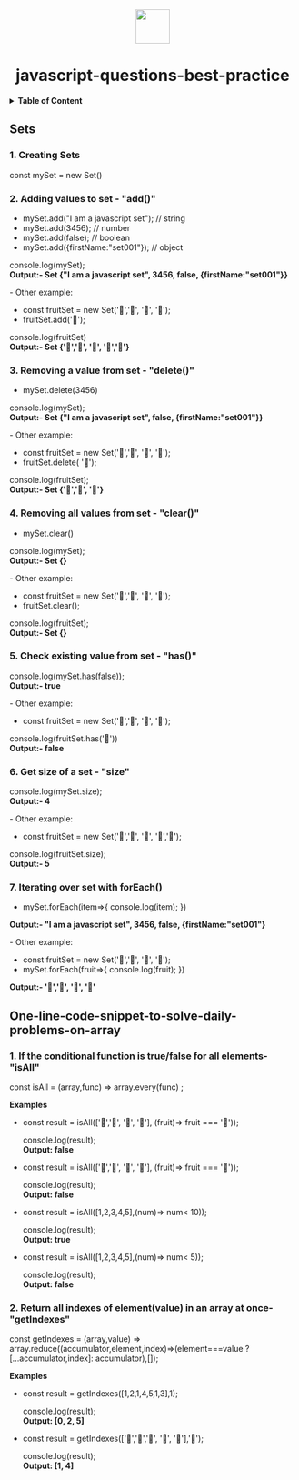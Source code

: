 <div align="center">
  <img height="60" src="https://img.icons8.com/color/344/javascript.png">
  <h1>javascript-questions-best-practice</h1>
</div>

<details><summary><b> Table of Content</b></summary>
<p>

- [Introduction to Sets In Javascript ](#Sets)
- [One line code snippet to solve the most occuring problems](#One-line-code-snippet-to-solve-daily-problems-on-array)

</p>
</details>


## Sets

### 1. Creating Sets
const mySet = new Set()

### 2. Adding values to set - "add()"
- mySet.add("I am a javascript set"); // string 
- mySet.add(3456);          // number 
- mySet.add(false);         // boolean 
- mySet.add({firstName:"set001"});         // object 
<p>console.log(mySet); <br>
<strong>Output:-  Set {"I am a javascript set", 3456, false, {firstName:"set001"}} </strong></p>
- Other example: 

- const fruitSet = new Set('🍌','🍇', '🍊', '🍎'); 
- fruitSet.add('🍍'); 
<p>console.log(fruitSet)<br> 
<strong>Output:-  Set {'🍌','🍇', '🍊', '🍎','🍍'} </strong></p>

### 3. Removing a value from set - "delete()"
- mySet.delete(3456)
<p>console.log(mySet); <br>
<strong>Output:-  Set {"I am a javascript set", false, {firstName:"set001"}} </strong></p>
- Other example:

- const fruitSet = new Set('🍌','🍇', '🍊', '🍎'); 
- fruitSet.delete( '🍎'); 
<p>console.log(fruitSet); <br>
<strong>Output:-  Set {'🍌','🍇', '🍊'} </strong></p>

### 4. Removing all values from set - "clear()"
- mySet.clear()
<p>console.log(mySet); <br>
<strong>Output:-  Set {} </strong></p>
- Other example: 

- const fruitSet = new Set('🍌','🍇', '🍊', '🍎'); 
- fruitSet.clear(); 
<p>console.log(fruitSet); <br>
<strong>Output:-  Set {} </strong></p>

### 5. Check existing value from set - "has()"
<p>console.log(mySet.has(false)); <br>
<strong>Output:-  true </strong></p>
- Other example: 

- const fruitSet = new Set('🍌','🍇', '🍊', '🍎'); 
<p>console.log(fruitSet.has('🍍')) <br>
<strong>Output:-  false </strong></p>

### 6. Get size of a set - "size"
<p>console.log(mySet.size); <br>
<strong>Output:-  4 </strong></p>
- Other example: 

- const fruitSet = new Set('🍌','🍇', '🍊', '🍎','🍍'); 
<p>console.log(fruitSet.size); <br>
<strong>Output:-  5 </strong></p>

### 7. Iterating over set with forEach()
- mySet.forEach(item=>{
    console.log(item);
})<br>
<p><strong>Output:-  "I am a javascript set", 3456, false, {firstName:"set001"}</strong></p>
- Other example: 

- const fruitSet = new Set('🍌','🍇', '🍊', '🍎'); 
- mySet.forEach(fruit=>{
    console.log(fruit);
})<br>
<p><strong>Output:-  '🍌','🍇', '🍊', '🍎' </strong></p>


## One-line-code-snippet-to-solve-daily-problems-on-array

### 1. If the conditional function is true/false for all elements- "isAll"
const isAll = (array,func) => array.every(func) ;

<strong>Examples</strong>
<ul>
<li>const result = isAll(['🍌','🍇', '🍊', '🍎'], (fruit)=> fruit === '🍍'));
<p>console.log(result); <br>
<strong>Output: false</strong></p></li>

<li>const result = isAll(['🍌','🍇', '🍊', '🍎'], (fruit)=> fruit === '🍊'));
<p>console.log(result); <br>
<strong>Output: false</strong></p></li>

<li>const result = isAll([1,2,3,4,5],(num)=> num< 10));
<p>console.log(result); <br>
<strong>Output: true</strong></p></li>

<li>const result = isAll([1,2,3,4,5],(num)=> num< 5));
<p>console.log(result); <br>
<strong>Output: false</strong></p></li>
</ul>

### 2. Return all indexes of element(value) in an array at once- "getIndexes"
const getIndexes = (array,value) => array.reduce((accumulator,element,index)=>(element===value ? [...accumulator,index]: accumulator),[]);

<strong>Examples</strong>
<ul>
<li>const result = getIndexes([1,2,1,4,5,1,3],1);
<p>console.log(result); <br>
<strong>Output: [0, 2, 5]</strong></p></li>

<li>const result = getIndexes(['🍌','🍎','🍇', '🍊', '🍎'],'🍎');
<p>console.log(result); <br>
<strong>Output: [1, 4]</strong></p></li>
</ul>
